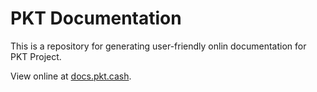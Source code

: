 # PKT Documentation

This is a repository for generating user-friendly onlin documentation for PKT Project.

View online at [docs.pkt.cash](http://docs.pkt.cash).
